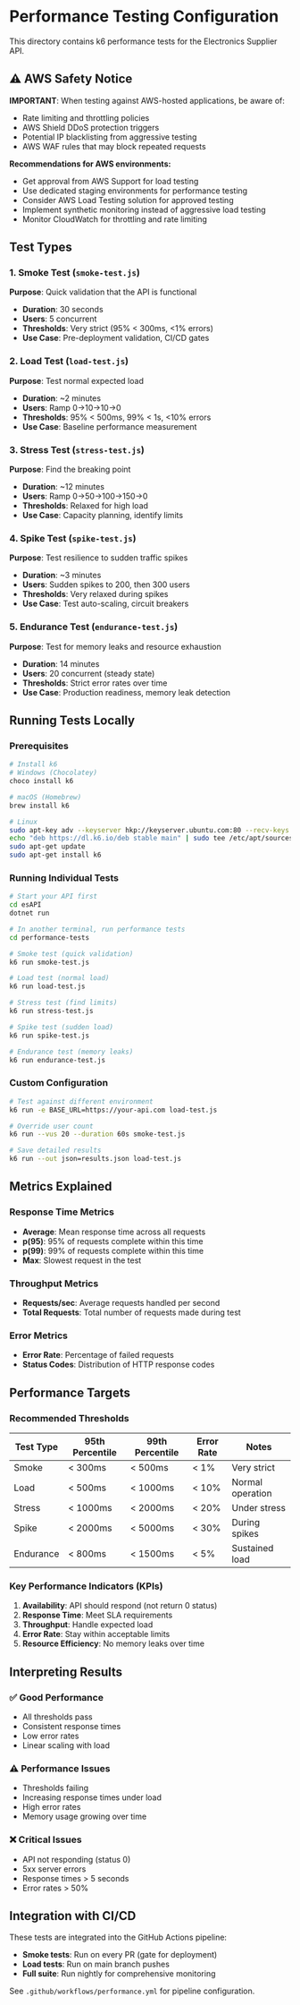 # Performance Testing Configuration

This directory contains k6 performance tests for the Electronics Supplier API.

## ⚠️ AWS Safety Notice

**IMPORTANT**: When testing against AWS-hosted applications, be aware of:

- Rate limiting and throttling policies
- AWS Shield DDoS protection triggers  
- Potential IP blacklisting from aggressive testing
- AWS WAF rules that may block repeated requests

**Recommendations for AWS environments:**

- Get approval from AWS Support for load testing
- Use dedicated staging environments for performance testing
- Consider AWS Load Testing solution for approved testing
- Implement synthetic monitoring instead of aggressive load testing
- Monitor CloudWatch for throttling and rate limiting

## Test Types

### 1. Smoke Test (`smoke-test.js`)

**Purpose**: Quick validation that the API is functional

- **Duration**: 30 seconds
- **Users**: 5 concurrent
- **Thresholds**: Very strict (95% < 300ms, <1% errors)
- **Use Case**: Pre-deployment validation, CI/CD gates

### 2. Load Test (`load-test.js`)

**Purpose**: Test normal expected load

- **Duration**: ~2 minutes
- **Users**: Ramp 0→10→10→0
- **Thresholds**: 95% < 500ms, 99% < 1s, <10% errors
- **Use Case**: Baseline performance measurement

### 3. Stress Test (`stress-test.js`)

**Purpose**: Find the breaking point

- **Duration**: ~12 minutes  
- **Users**: Ramp 0→50→100→150→0
- **Thresholds**: Relaxed for high load
- **Use Case**: Capacity planning, identify limits

### 4. Spike Test (`spike-test.js`)

**Purpose**: Test resilience to sudden traffic spikes

- **Duration**: ~3 minutes
- **Users**: Sudden spikes to 200, then 300 users
- **Thresholds**: Very relaxed during spikes
- **Use Case**: Test auto-scaling, circuit breakers

### 5. Endurance Test (`endurance-test.js`)

**Purpose**: Test for memory leaks and resource exhaustion

- **Duration**: 14 minutes
- **Users**: 20 concurrent (steady state)
- **Thresholds**: Strict error rates over time
- **Use Case**: Production readiness, memory leak detection

## Running Tests Locally

### Prerequisites

```bash
# Install k6
# Windows (Chocolatey)
choco install k6

# macOS (Homebrew)
brew install k6

# Linux
sudo apt-key adv --keyserver hkp://keyserver.ubuntu.com:80 --recv-keys C5AD17C747E3415A3642D57D77C6C491D6AC1D69
echo "deb https://dl.k6.io/deb stable main" | sudo tee /etc/apt/sources.list.d/k6.list
sudo apt-get update
sudo apt-get install k6
```

### Running Individual Tests

```bash
# Start your API first
cd esAPI
dotnet run

# In another terminal, run performance tests
cd performance-tests

# Smoke test (quick validation)
k6 run smoke-test.js

# Load test (normal load)
k6 run load-test.js

# Stress test (find limits)
k6 run stress-test.js

# Spike test (sudden load)
k6 run spike-test.js

# Endurance test (memory leaks)
k6 run endurance-test.js
```

### Custom Configuration

```bash
# Test against different environment
k6 run -e BASE_URL=https://your-api.com load-test.js

# Override user count
k6 run --vus 20 --duration 60s smoke-test.js

# Save detailed results
k6 run --out json=results.json load-test.js
```

## Metrics Explained

### Response Time Metrics

- **Average**: Mean response time across all requests
- **p(95)**: 95% of requests complete within this time
- **p(99)**: 99% of requests complete within this time
- **Max**: Slowest request in the test

### Throughput Metrics

- **Requests/sec**: Average requests handled per second
- **Total Requests**: Total number of requests made during test

### Error Metrics

- **Error Rate**: Percentage of failed requests
- **Status Codes**: Distribution of HTTP response codes

## Performance Targets

### Recommended Thresholds

| Test Type | 95th Percentile | 99th Percentile | Error Rate | Notes |
|-----------|----------------|-----------------|------------|--------|
| Smoke     | < 300ms        | < 500ms         | < 1%       | Very strict |
| Load      | < 500ms        | < 1000ms        | < 10%      | Normal operation |
| Stress    | < 1000ms       | < 2000ms        | < 20%      | Under stress |
| Spike     | < 2000ms       | < 5000ms        | < 30%      | During spikes |
| Endurance | < 800ms        | < 1500ms        | < 5%       | Sustained load |

### Key Performance Indicators (KPIs)

1. **Availability**: API should respond (not return 0 status)
2. **Response Time**: Meet SLA requirements
3. **Throughput**: Handle expected load
4. **Error Rate**: Stay within acceptable limits
5. **Resource Efficiency**: No memory leaks over time

## Interpreting Results

### ✅ Good Performance

- All thresholds pass
- Consistent response times
- Low error rates
- Linear scaling with load

### ⚠️ Performance Issues

- Thresholds failing
- Increasing response times under load
- High error rates
- Memory usage growing over time

### ❌ Critical Issues

- API not responding (status 0)
- 5xx server errors
- Response times > 5 seconds
- Error rates > 50%

## Integration with CI/CD

These tests are integrated into the GitHub Actions pipeline:

- **Smoke tests**: Run on every PR (gate for deployment)
- **Load tests**: Run on main branch pushes
- **Full suite**: Run nightly for comprehensive monitoring

See `.github/workflows/performance.yml` for pipeline configuration.
